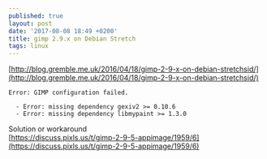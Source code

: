 ```yaml
---
published: true
layout: post
date: '2017-08-08 18:49 +0200'
title: gimp 2.9.x on Debian Stretch
tags: linux
---
```

[http://blog.gremble.me.uk/2016/04/18/gimp-2-9-x-on-debian-stretchsid/](http://blog.gremble.me.uk/2016/04/18/gimp-2-9-x-on-debian-stretchsid/)

    Error: GIMP configuration failed.

      - Error: missing dependency gexiv2 >= 0.10.6
      - Error: missing dependency libmypaint >= 1.3.0

Solution or workaround  
 [https://discuss.pixls.us/t/gimp-2-9-5-appimage/1959/6](https://discuss.pixls.us/t/gimp-2-9-5-appimage/1959/6)
